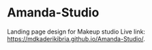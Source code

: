 # Amanda-Studio
Landing page design for Makeup studio
Live link: https://mdkaderikibria.github.io/Amanda-Studio/.
